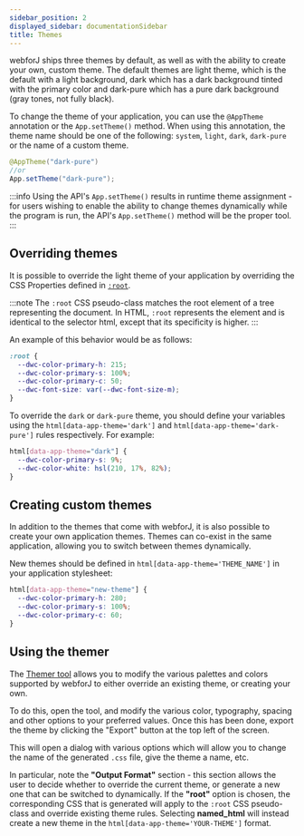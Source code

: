 ```yaml
---
sidebar_position: 2
displayed_sidebar: documentationSidebar
title: Themes
---
```


webforJ ships three themes by default, as well as with the ability to create your own, custom theme. The default themes are light theme, which is the default with a light background, dark which has a dark background tinted with the primary color and dark-pure which has a pure dark background (gray tones, not fully black).

To change the theme of your application, you can use the `@AppTheme` annotation or the `App.setTheme()` method. When using this annotation, the theme name should be one of the following: `system`, `light`, `dark`, `dark-pure` or the name of a custom theme.

```java
@AppTheme("dark-pure")
//or
App.setTheme("dark-pure");
```

:::info
Using the API's `App.setTheme()` results in runtime theme assignment - for users wishing to enable the ability to change themes dynamically while the program is run, the API's `App.setTheme()` method will be the proper tool.
:::

## Overriding themes

It is possible to override the light theme of your application by overriding the CSS Properties defined in [`:root`](https://developer.mozilla.org/en-US/docs/Web/CSS/:root).

:::note
The `:root` CSS pseudo-class matches the root element of a tree representing the document. In HTML, `:root` represents the element and is identical to the selector html, except that its specificity is higher.
:::

An example of this behavior would be as follows:

```css
:root {
  --dwc-color-primary-h: 215;
  --dwc-color-primary-s: 100%;
  --dwc-color-primary-c: 50;
  --dwc-font-size: var(--dwc-font-size-m);
}
```

To override the `dark` or `dark-pure` theme, you should define your variables using the `html[data-app-theme='dark']` and `html[data-app-theme='dark-pure']` rules respectively. For example:

```css
html[data-app-theme="dark"] {
  --dwc-color-primary-s: 9%;
  --dwc-color-white: hsl(210, 17%, 82%);
}
```

## Creating custom themes

In addition to the themes that come with webforJ, it is also possible to create your own application themes. Themes can co-exist in the same application, allowing you to switch between themes dynamically.

New themes should be defined in `html[data-app-theme='THEME_NAME']` in your application stylesheet:

```css
html[data-app-theme="new-theme"] {
  --dwc-color-primary-h: 280;
  --dwc-color-primary-s: 100%;
  --dwc-color-primary-c: 60;
}
```

## Using the themer

The [Themer tool](https://demo.webforj.com/webapp/DWCThemer) allows you to modify the various palettes and colors supported by webforJ to either override an existing theme, or creating your own.

To do this, open the tool, and modify the various color, typography, spacing and other options to your preferred values. Once this has been done, export the theme by clicking the "Export" button at the top left of the screen.

This will open a dialog with various options which will allow you to change the name of the generated `.css` file, give the theme a name, etc.

In particular, note the **"Output Format"** section - this section allows the user to decide whether to override the current theme, or generate a new one that can be switched to dynamically. If the **"root"** option is chosen, the corresponding CSS that is generated will apply to the `:root` CSS pseudo-class and override existing theme rules. Selecting **named_html** will instead create a new theme in the `html[data-app-theme='YOUR-THEME']` format.
